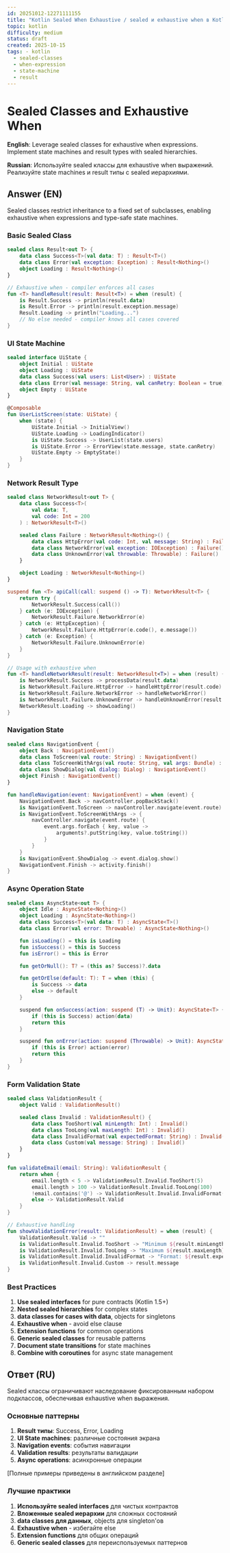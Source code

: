 ```yaml
---
id: 20251012-12271111155
title: "Kotlin Sealed When Exhaustive / sealed и exhaustive when в Kotlin"
topic: kotlin
difficulty: medium
status: draft
created: 2025-10-15
tags: - kotlin
  - sealed-classes
  - when-expression
  - state-machine
  - result
---
```

# Sealed Classes and Exhaustive When

**English**: Leverage sealed classes for exhaustive when expressions. Implement state machines and result types with sealed hierarchies.

**Russian**: Используйте sealed классы для exhaustive when выражений. Реализуйте state machines и result типы с sealed иерархиями.

## Answer (EN)

Sealed classes restrict inheritance to a fixed set of subclasses, enabling exhaustive when expressions and type-safe state machines.

### Basic Sealed Class

```kotlin
sealed class Result<out T> {
    data class Success<T>(val data: T) : Result<T>()
    data class Error(val exception: Exception) : Result<Nothing>()
    object Loading : Result<Nothing>()
}

// Exhaustive when - compiler enforces all cases
fun <T> handleResult(result: Result<T>) = when (result) {
    is Result.Success -> println(result.data)
    is Result.Error -> println(result.exception.message)
    Result.Loading -> println("Loading...")
    // No else needed - compiler knows all cases covered
}
```

### UI State Machine

```kotlin
sealed interface UiState {
    object Initial : UiState
    object Loading : UiState
    data class Success(val users: List<User>) : UiState
    data class Error(val message: String, val canRetry: Boolean = true) : UiState
    object Empty : UiState
}

@Composable
fun UserListScreen(state: UiState) {
    when (state) {
        UiState.Initial -> InitialView()
        UiState.Loading -> LoadingIndicator()
        is UiState.Success -> UserList(state.users)
        is UiState.Error -> ErrorView(state.message, state.canRetry)
        UiState.Empty -> EmptyState()
    }
}
```

### Network Result Type

```kotlin
sealed class NetworkResult<out T> {
    data class Success<T>(
        val data: T,
        val code: Int = 200
    ) : NetworkResult<T>()

    sealed class Failure : NetworkResult<Nothing>() {
        data class HttpError(val code: Int, val message: String) : Failure()
        data class NetworkError(val exception: IOException) : Failure()
        data class UnknownError(val throwable: Throwable) : Failure()
    }

    object Loading : NetworkResult<Nothing>()
}

suspend fun <T> apiCall(call: suspend () -> T): NetworkResult<T> {
    return try {
        NetworkResult.Success(call())
    } catch (e: IOException) {
        NetworkResult.Failure.NetworkError(e)
    } catch (e: HttpException) {
        NetworkResult.Failure.HttpError(e.code(), e.message())
    } catch (e: Exception) {
        NetworkResult.Failure.UnknownError(e)
    }
}

// Usage with exhaustive when
fun <T> handleNetworkResult(result: NetworkResult<T>) = when (result) {
    is NetworkResult.Success -> processData(result.data)
    is NetworkResult.Failure.HttpError -> handleHttpError(result.code)
    is NetworkResult.Failure.NetworkError -> handleNetworkError()
    is NetworkResult.Failure.UnknownError -> handleUnknownError(result.throwable)
    NetworkResult.Loading -> showLoading()
}
```

### Navigation State

```kotlin
sealed class NavigationEvent {
    object Back : NavigationEvent()
    data class ToScreen(val route: String) : NavigationEvent()
    data class ToScreenWithArgs(val route: String, val args: Bundle) : NavigationEvent()
    data class ShowDialog(val dialog: Dialog) : NavigationEvent()
    object Finish : NavigationEvent()
}

fun handleNavigation(event: NavigationEvent) = when (event) {
    NavigationEvent.Back -> navController.popBackStack()
    is NavigationEvent.ToScreen -> navController.navigate(event.route)
    is NavigationEvent.ToScreenWithArgs -> {
        navController.navigate(event.route) {
            event.args.forEach { key, value ->
                arguments?.putString(key, value.toString())
            }
        }
    }
    is NavigationEvent.ShowDialog -> event.dialog.show()
    NavigationEvent.Finish -> activity.finish()
}
```

### Async Operation State

```kotlin
sealed class AsyncState<out T> {
    object Idle : AsyncState<Nothing>()
    object Loading : AsyncState<Nothing>()
    data class Success<T>(val data: T) : AsyncState<T>()
    data class Error(val error: Throwable) : AsyncState<Nothing>()

    fun isLoading() = this is Loading
    fun isSuccess() = this is Success
    fun isError() = this is Error

    fun getOrNull(): T? = (this as? Success)?.data

    fun getOrElse(default: T): T = when (this) {
        is Success -> data
        else -> default
    }

    suspend fun onSuccess(action: suspend (T) -> Unit): AsyncState<T> {
        if (this is Success) action(data)
        return this
    }

    suspend fun onError(action: suspend (Throwable) -> Unit): AsyncState<T> {
        if (this is Error) action(error)
        return this
    }
}
```

### Form Validation State

```kotlin
sealed class ValidationResult {
    object Valid : ValidationResult()

    sealed class Invalid : ValidationResult() {
        data class TooShort(val minLength: Int) : Invalid()
        data class TooLong(val maxLength: Int) : Invalid()
        data class InvalidFormat(val expectedFormat: String) : Invalid()
        data class Custom(val message: String) : Invalid()
    }
}

fun validateEmail(email: String): ValidationResult {
    return when {
        email.length < 5 -> ValidationResult.Invalid.TooShort(5)
        email.length > 100 -> ValidationResult.Invalid.TooLong(100)
        !email.contains('@') -> ValidationResult.Invalid.InvalidFormat("email@domain.com")
        else -> ValidationResult.Valid
    }
}

// Exhaustive handling
fun showValidationError(result: ValidationResult) = when (result) {
    ValidationResult.Valid -> ""
    is ValidationResult.Invalid.TooShort -> "Minimum ${result.minLength} characters"
    is ValidationResult.Invalid.TooLong -> "Maximum ${result.maxLength} characters"
    is ValidationResult.Invalid.InvalidFormat -> "Format: ${result.expectedFormat}"
    is ValidationResult.Invalid.Custom -> result.message
}
```

### Best Practices

1. **Use sealed interfaces** for pure contracts (Kotlin 1.5+)
2. **Nested sealed hierarchies** for complex states
3. **data classes for cases with data**, objects for singletons
4. **Exhaustive when** - avoid else clause
5. **Extension functions** for common operations
6. **Generic sealed classes** for reusable patterns
7. **Document state transitions** for state machines
8. **Combine with coroutines** for async state management

## Ответ (RU)

Sealed классы ограничивают наследование фиксированным набором подклассов, обеспечивая exhaustive when выражения.

### Основные паттерны

1. **Result типы**: Success, Error, Loading
2. **UI State machines**: различные состояния экрана
3. **Navigation events**: события навигации
4. **Validation results**: результаты валидации
5. **Async operations**: асинхронные операции

[Полные примеры приведены в английском разделе]

### Лучшие практики

1. **Используйте sealed interfaces** для чистых контрактов
2. **Вложенные sealed иерархии** для сложных состояний
3. **data classes для данных**, objects для singleton'ов
4. **Exhaustive when** - избегайте else
5. **Extension functions** для общих операций
6. **Generic sealed classes** для переиспользуемых паттернов
